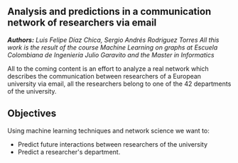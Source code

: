 ## Analysis and predictions in a communication network of researchers via email

***Authors:**  Luis Felipe Díaz Chica, Sergio Andrés Rodriguez Torres*
*All this work is the result of the course Machine Learning on graphs at Escuela Colombiana de Ingeniería Julio Garavito and the Master in Informatics*

All to the coming content is an effort to analyze a real network which describes the communication between researchers of a European university via email, all the researchers belong to one of the 42 departments of the university.

## Objectives
Using machine learning techniques and network science we want to:
* Predict future interactions between researchers of the university
* Predict a researcher's department. 
